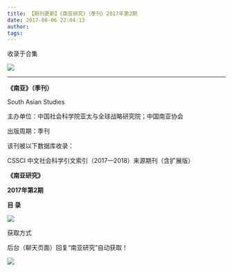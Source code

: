 ```yaml
---
title: 【期刊更新】《南亚研究》（季刊）2017年第2期
date: 2017-08-06 22:04:13
author: 
tags: 
---
```



收录于合集

![](/images/4080/2.gif)

  

****

**《南亚》（季刊）**

South Asian Studies

主办单位：中国社会科学院亚太与全球战略研究院；中国南亚协会

出版周期：季刊

该刊被以下数据库收录：

CSSCI 中文社会科学引文索引（2017—2018）来源期刊（含扩展版）

  

 **《南亚研究》**

 **2017年第2期**

 **目 录**

  

![](/images/4080/3.png)

  

  

获取方式

后台（聊天页面）回复“南亚研究”自动获取！

![](/images/4080/4.gif)

  

  

  

